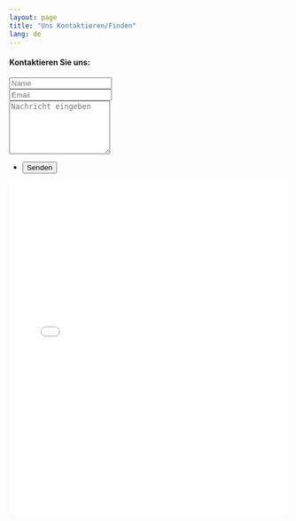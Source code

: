 ```yaml
---
layout: page
title: "Uns Kontaktieren/Finden"
lang: de 
---
```



 <section>
  <h4>Kontaktieren Sie uns:</h4>
<form action="https://formspree.io/santa.pedone@gmail.com" method="POST">
   <div class="row uniform">
   <div class="6u 12u$(xsmall)">
   <input type="text" name="demo-name" id="demo-name" value="" placeholder="Name" />
</div>
  <div class="6u$ 12u$(xsmall)">
   <input type="email" name="demo-email" id="demo-email" value="" placeholder="Email" />
</div>
  <div class="12u$">
  <textarea name="demo-message" id="demo-message" placeholder="Nachricht eingeben" rows="6"></textarea>
 </div>
  <div class="12u$">
   <ul class="actions">
   <li><input type="submit" value="Senden" class="special" /></li>
 </ul>
</div>
</div>
</form>
</section>
<section>




<section>
  <iframe src="../map.html" frameborder="0" allowfullscreen="true" width="100%" height="600"> </iframe>
</section>
